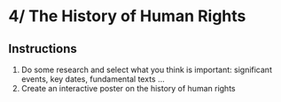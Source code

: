 # 4/ The History of Human Rights

## Instructions

1. Do some research and select what you think is important: significant events, key dates, fundamental texts …
1. Create an interactive poster on the history of human rights

